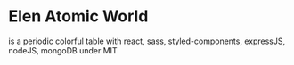 # Elen Atomic World
is a periodic colorful table with react, sass, styled-components, expressJS, nodeJS, mongoDB
under MIT
